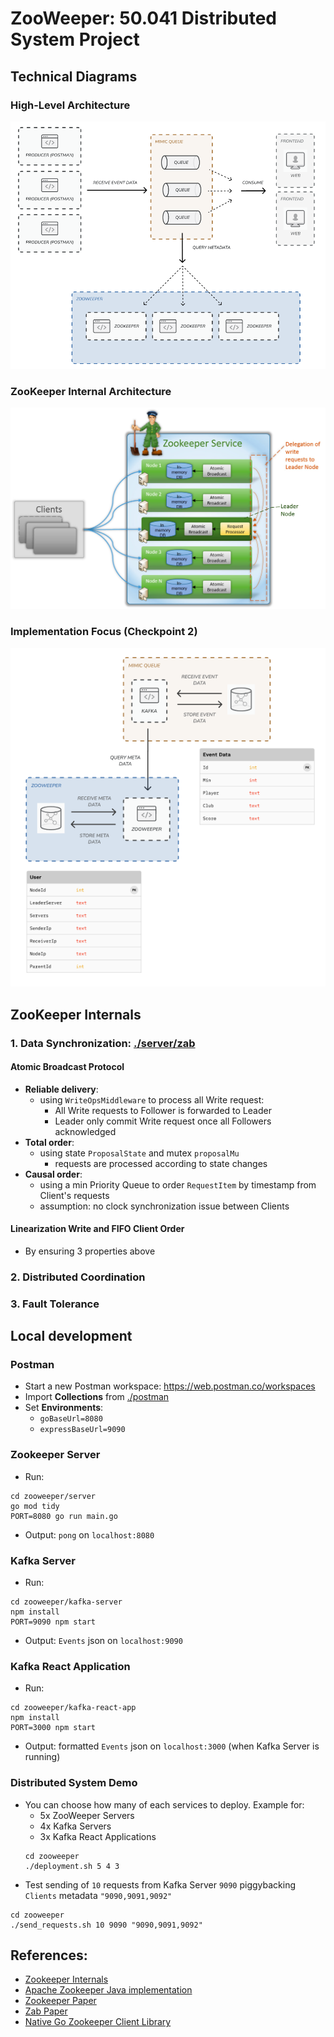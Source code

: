  # ZooWeeper: 50.041 Distributed System Project

## Technical Diagrams
### High-Level Architecture
![](assets/system_architecture.png)

### ZooKeeper Internal Architecture
![](assets/zookeeper_internal_architecture.jpg)

### Implementation Focus (Checkpoint 2)
![](assets/request_processor_flow.png)

## ZooKeeper Internals
### 1. Data Synchronization: [./server/zab](./server/zab/zab.go)
#### Atomic Broadcast Protocol
- **Reliable delivery**:
  - using `WriteOpsMiddleware` to process all Write request:
    - All Write requests to Follower is forwarded to Leader
    - Leader only commit Write request once all Followers acknowledged
- **Total order**:
  - using state `ProposalState` and mutex `proposalMu`
    - requests are processed according to state changes
- **Causal order**:
  - using a min Priority Queue to order `RequestItem` by timestamp from Client's requests
  - assumption: no clock synchronization issue between Clients
#### Linearization Write and FIFO Client Order
- By ensuring 3 properties above
### 2. Distributed Coordination
### 3. Fault Tolerance

## Local development
### Postman
- Start a new Postman workspace: https://web.postman.co/workspaces
- Import **Collections** from [./postman](./postman)
- Set **Environments**:
  - `goBaseUrl=8080`
  - `expressBaseUrl=9090`
### Zookeeper Server
- Run: 
```shell
cd zooweeper/server
go mod tidy 
PORT=8080 go run main.go
```
- Output: `pong` on `localhost:8080`
### Kafka Server
- Run:
```shell
cd zooweeper/kafka-server
npm install
PORT=9090 npm start
```
- Output: `Events` json on `localhost:9090`
### Kafka React Application
- Run: 
```shell
cd zooweeper/kafka-react-app
npm install
PORT=3000 npm start
```
- Output: formatted `Events` json on `localhost:3000`  (when Kafka Server is running)

### Distributed System Demo
- You can choose how many of each services to deploy. Example for:
  - 5x ZooWeeper Servers
  - 4x Kafka Servers
  - 3x Kafka React Applications
  ```shell
  cd zooweeper
  ./deployment.sh 5 4 3
  ```
- Test sending of `10` requests from Kafka Server `9090` piggybacking `Clients` metadata `"9090,9091,9092"`
```shell
cd zooweeper
./send_requests.sh 10 9090 "9090,9091,9092"
```

## References:
- [Zookeeper Internals](https://zookeeper.apache.org/doc/r3.9.0/zookeeperInternals.html)
- [Apache Zookeeper Java implementation](https://github.com/apache/zookeeper)
- [Zookeeper Paper](https://pdos.csail.mit.edu/6.824/papers/zookeeper.pdf)
- [Zab Paper](https://ieeexplore.ieee.org/stamp/stamp.jsp?arnumber=5958223)
- [Native Go Zookeeper Client Library](https://github.com/go-zookeeper/zk)
